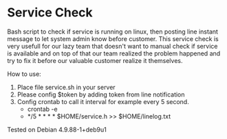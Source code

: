 # Service Check
Bash script to check if service is running on linux, then posting line instant message to let system admin know before customer. This service check is very usefull for our lazy team that doesn't want to manual check if service is available and on top of that our team realized the problem happened and try to fix it before our valuable customer realize it themselves.

How to use:
1. Place file service.sh in your server
2. Please config $token by adding token from line notification
3. Config crontab to call it interval for example every 5 second.
     - crontab -e
     - */5 * * * * $HOME/service.h >> $HOME/linelog.txt

Tested on Debian 4.9.88-1+deb9u1
